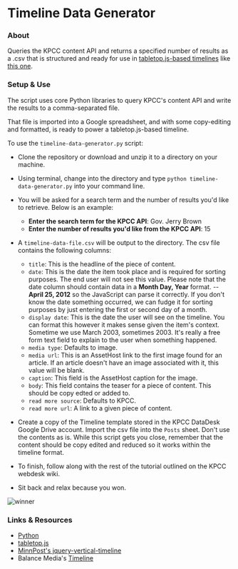 # Timeline Data Generator

### About

Queries the KPCC content API and returns a specified number of results as a .csv that is structured and ready for use in [tabletop.js-based timelines](https://github.com/MinnPost/jquery-vertical-timeline) like [this one](http://projects.scpr.org/static/timelines/christopher-dorner-timeline/).

### Setup & Use

The script uses core Python libraries to query KPCC's content API and write the results to a comma-separated file.

That file is imported into a Google spreadsheet, and with some copy-editing and formatted, is ready to power a tabletop.js-based timeline. 

To use the ```timeline-data-generator.py``` script:

* Clone the repository or download and unzip it to a directory on your machine.
* Using terminal, change into the directory and type ```python timeline-data-generator.py``` into your command line.
* You will be asked for a search term and the number of results you'd like to retrieve. Below is an example:

    * **Enter the search term for the KPCC API**: Gov. Jerry Brown
    * **Enter the number of results you'd like from the KPCC API**: 15

* A ```timeline-data-file.csv``` will be output to the directory. The csv file contains the following columns:

    * ```title```: This is the headline of the piece of content.
    * ```date```: This is the date the item took place and is required for sorting purposes. The end user will not see this value. Please note that the date column should contain data in a **Month Day, Year** format. -- **April 25, 2012** so the JavaScript can parse it correctly. If you don't know the date something occurred, we can fudge it for sorting purposes by just entering the first or second day of a month.
    * ```display date```: This is the date the user will see on the timeline. You can format this however it makes sense given the item's context. Sometime we use March 2003, sometimes 2003. It's really a free form text field to explain to the user when something happened.
    * ```media type```: Defaults to image.
    * ```media url```: This is an AssetHost link to the first image found for an article. If an article doesn't have an image associated with it, this value will be blank.
    * ```caption```: This field is the AssetHost caption for the image.
    * ```body```: This field contains the teaser for a piece of content. This should be copy edted or added to.
    * ```read more source```: Defaults to KPCC.
    * ```read more url```: A link to a given piece of content.

* Create a copy of the Timeline template stored in the KPCC DataDesk Google Drive account. Import the csv file into the ```Posts``` sheet. Don't use the contents as is. While this script gets you close, remember that the content should be copy edited and reduced so it works within the timeline format.

* To finish, follow along with the rest of the tutorial outlined on the KPCC webdesk wiki.

* Sit back and relax because you won.

![winner](http://i0.kym-cdn.com/entries/icons/original/000/012/982/post-19715-Brent-Rambo-gif-thumbs-up-imgu-L3yP.gif)


### Links & Resources

* [Python](http://www.python.org/)
* [tabletop.js](https://github.com/jsoma/tabletop)
* [MinnPost's jquery-vertical-timeline](https://github.com/MinnPost/jquery-vertical-timeline)
* Balance Media's [Timeline](https://github.com/balancemedia/Timeline)